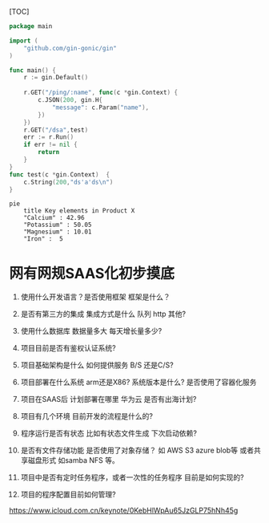 

[TOC]

```go
package main

import (
	"github.com/gin-gonic/gin"
)

func main() {
	r := gin.Default()
	
	r.GET("/ping/:name", func(c *gin.Context) {
		c.JSON(200, gin.H{
			"message": c.Param("name"),
		})
	})
	r.GET("/dsa",test)
	err := r.Run()
	if err != nil {
		return 
	}
}
func test(c *gin.Context)  {
	c.String(200,"ds'a'ds\n")
}
```

```mermaid
pie
    title Key elements in Product X
    "Calcium" : 42.96
    "Potassium" : 50.05
    "Magnesium" : 10.01
    "Iron" :  5
```

# 网有网规SAAS化初步摸底



1. 使用什么开发语言？是否使用框架 框架是什么？



2. 是否有第三方的集成  集成方式是什么 队列 http 其他?



3. 使用什么数据库 数据量多大 每天增长量多少?



4. 项目目前是否有鉴权认证系统?



5. 项目基础架构是什么 如何提供服务  B/S 还是C/S?



6. 项目部署在什么系统   arm还是X86? 系统版本是什么? 是否使用了容器化服务



7. 项目在SAAS后 计划部署在哪里  华为云  是否有出海计划?



8. 项目有几个环境 目前开发的流程是什么的?



9. 程序运行是否有状态  比如有状态文件生成 下次启动依赖?



10. 是否有文件存储功能 是否使用了对象存储？ 如 AWS S3 azure blob等 或者共享磁盘形式 如samba NFS 等。



11. 项目中是否有定时任务程序，或者一次性的任务程序 目前是如何实现的?



12. 项目的程序配置目前如何管理?



https://www.icloud.com.cn/keynote/0KebHlWpAu65JzGLP75hNh45g





